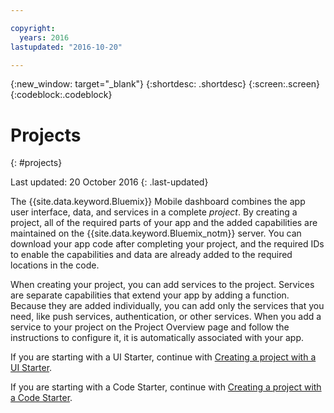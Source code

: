 ```yaml
---

copyright:
  years: 2016
lastupdated: "2016-10-20"

---
```

{:new_window: target="_blank"}
{:shortdesc: .shortdesc}
{:screen:.screen}
{:codeblock:.codeblock}

# Projects
{: #projects}

Last updated: 20 October 2016
{: .last-updated}

The {{site.data.keyword.Bluemix}} Mobile dashboard combines the app user interface, data, and services in a complete *project*. By creating a project, all of the required parts of your app and the added capabilities are maintained on the {{site.data.keyword.Bluemix_notm}} server.  You can download your app code after completing your project, and the required IDs to enable the capabilities and data are already added to the required locations in the code.

When creating your project, you can add services to the project.  Services are separate capabilities that extend your app by adding a function.  Because they are added individually, you can add only the services that you need, like push services, authentication, or other services.  When you add a service to your project on the Project Overview page and follow the instructions to configure it, it is automatically associated with your app.

If you are starting with a UI Starter, continue with [Creating a project with a UI Starter](projects_ui.html).

If you are starting with a Code Starter, continue with [Creating a project with a Code Starter](projects_code.html).
